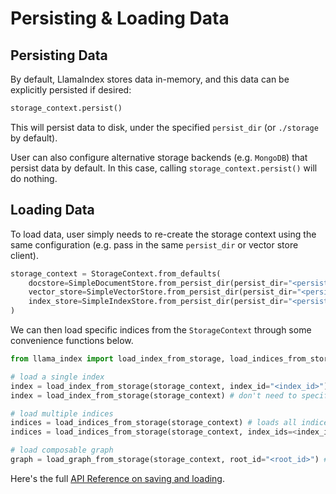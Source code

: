 # Persisting & Loading Data

## Persisting Data
By default, LlamaIndex stores data in-memory, and this data can be explicitly persisted if desired:
```python
storage_context.persist()
```
This will persist data to disk, under the specified `persist_dir` (or `./storage` by default).

User can also configure alternative storage backends (e.g. `MongoDB`) that persist data by default.
In this case, calling `storage_context.persist()` will do nothing.

## Loading Data
To load data, user simply needs to re-create the storage context using the same configuration (e.g. pass in the same `persist_dir` or vector store client).

```python
storage_context = StorageContext.from_defaults(
    docstore=SimpleDocumentStore.from_persist_dir(persist_dir="<persist_dir>"),
    vector_store=SimpleVectorStore.from_persist_dir(persist_dir="<persist_dir>"),
    index_store=SimpleIndexStore.from_persist_dir(persist_dir="<persist_dir>"),
)
```

We can then load specific indices from the `StorageContext` through some convenience functions below.


```python
from llama_index import load_index_from_storage, load_indices_from_storage, load_graph_from_storage

# load a single index
index = load_index_from_storage(storage_context, index_id="<index_id>") # need to specify index_id if it's ambiguous
index = load_index_from_storage(storage_context) # don't need to specify index_id if there's only one index in storage context

# load multiple indices
indices = load_indices_from_storage(storage_context) # loads all indices
indices = load_indices_from_storage(storage_context, index_ids=<index_ids>) # loads specific indices

# load composable graph
graph = load_graph_from_storage(storage_context, root_id="<root_id>") # loads graph with the specified root_id

```

Here's the full [API Reference on saving and loading](/reference/storage/indices_save_load.rst).



